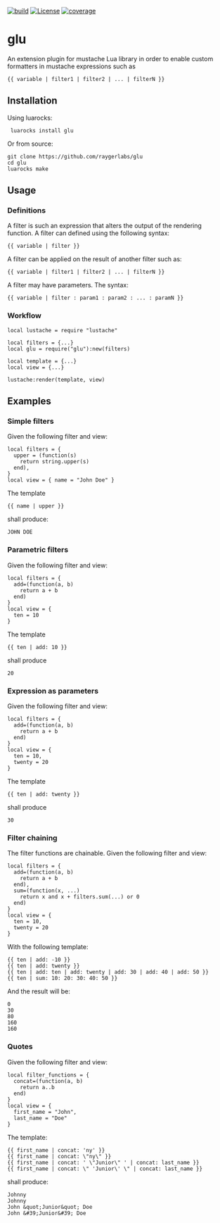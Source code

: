 [![build](https://github.com/raygerlabs/glu/actions/workflows/build.yaml/badge.svg)](https://github.com/raygerlabs/glu/actions/workflows/build.yaml)
[![License](https://img.shields.io/badge/License-MIT-green.svg)](https://opensource.org/licenses/MIT)
[![coverage](https://coveralls.io/repos/github/raygerlabs/glu/badge.svg)](https://coveralls.io/github/raygerlabs/glu)

# glu

An extension plugin for mustache Lua library in order to enable custom formatters in mustache expressions such as
```
{{ variable | filter1 | filter2 | ... | filterN }} 
```

## Installation

Using luarocks:

```
 luarocks install glu
```

Or from source:
```
git clone https://github.com/raygerlabs/glu
cd glu
luarocks make
```

## Usage

### Definitions

A filter is such an expression that alters the output of the rendering function. A filter can defined using the following syntax:
```
{{ variable | filter }}
```

A filter can be applied on the result of another filter such as:
```
{{ variable | filter1 | filter2 | ... | filterN }}
```

A filter may have parameters. The syntax:
```
{{ variable | filter : param1 : param2 : ... : paramN }}
```

### Workflow

```
local lustache = require "lustache"

local filters = {...}
local glu = require("glu"):new(filters)

local template = {...}
local view = {...}

lustache:render(template, view)
```

## Examples

### Simple filters

Given the following filter and view:
```
local filters = {
  upper = (function(s)
    return string.upper(s)
  end),
}
local view = { name = "John Doe" }
```

The template
```
{{ name | upper }}
```

shall produce:
```
JOHN DOE
```

### Parametric filters

Given the following filter and view:
```
local filters = {
  add=(function(a, b)
    return a + b
  end) 
}
local view = {
  ten = 10
}
```
The template
```
{{ ten | add: 10 }}
```
shall produce
```
20
```

### Expression as parameters

Given the following filter and view:
```
local filters = {
  add=(function(a, b)
    return a + b
  end) 
}
local view = {
  ten = 10,
  twenty = 20
}
```
The template
```
{{ ten | add: twenty }}
```
shall produce
```
30
```

### Filter chaining

The filter functions are chainable. Given the following filter and view:
```
local filters = {
  add=(function(a, b)
    return a + b
  end),
  sum=(function(x, ...)
    return x and x + filters.sum(...) or 0
  end)
}
local view = {
  ten = 10,
  twenty = 20
}
```

With the following template:
```
{{ ten | add: -10 }}
{{ ten | add: twenty }}
{{ ten | add: ten | add: twenty | add: 30 | add: 40 | add: 50 }}
{{ ten | sum: 10: 20: 30: 40: 50 }}
```

And the result will be:

```
0
30
80
160
160
```

### Quotes

Given the following filter and view:
```
local filter_functions = {
  concat=(function(a, b)
    return a..b
  end)
}
local view = {
  first_name = "John",
  last_name = "Doe"
}
```

The template:
```
{{ first_name | concat: 'ny' }}
{{ first_name | concat: \"ny\" }}
{{ first_name | concat: ' \"Junior\" ' | concat: last_name }}
{{ first_name | concat: \" 'Junior\' \" | concat: last_name }}
```

shall produce:
```
Johnny
Johnny
John &quot;Junior&quot; Doe
John &#39;Junior&#39; Doe
```
